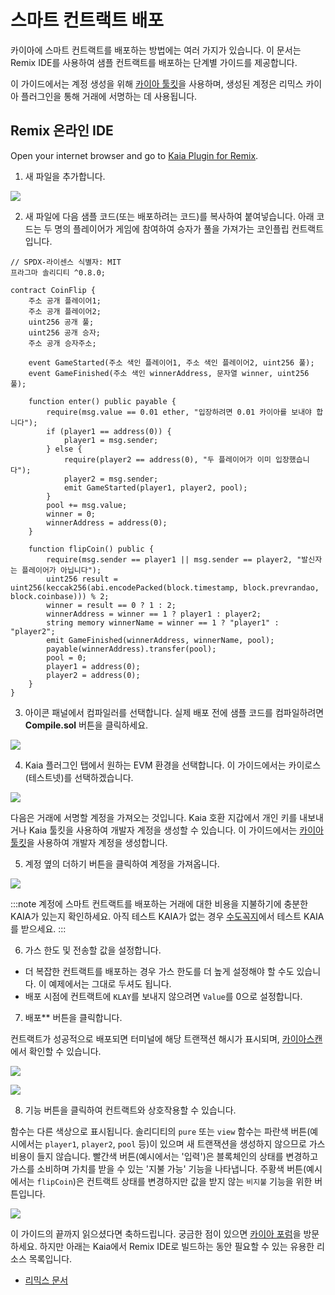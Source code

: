 # 스마트 컨트랙트 배포

카이아에 스마트 컨트랙트를 배포하는 방법에는 여러 가지가 있습니다. 이 문서는 Remix IDE를 사용하여 샘플 컨트랙트를 배포하는 단계별 가이드를 제공합니다.

이 가이드에서는 계정 생성을 위해 [카이아 툴킷](https://toolkit.kaia.io/account/)을 사용하며, 생성된 계정은 리믹스 카이아 플러그인을 통해 거래에 서명하는 데 사용됩니다.

## Remix 온라인 IDE <a id="remix-ide"></a>

Open your internet browser and go to [Kaia Plugin for Remix](https://ide.kaia.io).

1. 새 파일을 추가합니다.

![](/img/build/smart-contracts/d-remix-create.png)

2. 새 파일에 다음 샘플 코드(또는 배포하려는 코드)를 복사하여 붙여넣습니다. 아래 코드는 두 명의 플레이어가 게임에 참여하여 승자가 풀을 가져가는 코인플립 컨트랙트입니다.

```solidity
// SPDX-라이센스 식별자: MIT
프라그마 솔리디티 ^0.8.0;

contract CoinFlip {
    주소 공개 플레이어1;
    주소 공개 플레이어2;
    uint256 공개 풀;
    uint256 공개 승자;
    주소 공개 승자주소;
    
    event GameStarted(주소 색인 플레이어1, 주소 색인 플레이어2, uint256 풀);
    event GameFinished(주소 색인 winnerAddress, 문자열 winner, uint256 풀);
    
    function enter() public payable {
        require(msg.value == 0.01 ether, "입장하려면 0.01 카이아를 보내야 합니다");
        if (player1 == address(0)) {
            player1 = msg.sender;
        } else {
            require(player2 == address(0), "두 플레이어가 이미 입장했습니다");
            player2 = msg.sender;
            emit GameStarted(player1, player2, pool);
        }
        pool += msg.value;
        winner = 0;
        winnerAddress = address(0);
    }
    
    function flipCoin() public {
        require(msg.sender == player1 || msg.sender == player2, "발신자는 플레이어가 아닙니다");
        uint256 result = uint256(keccak256(abi.encodePacked(block.timestamp, block.prevrandao, block.coinbase))) % 2;
        winner = result == 0 ? 1 : 2;
        winnerAddress = winner == 1 ? player1 : player2;
        string memory winnerName = winner == 1 ? "player1" : "player2";
        emit GameFinished(winnerAddress, winnerName, pool);
        payable(winnerAddress).transfer(pool);
        pool = 0;
        player1 = address(0);
        player2 = address(0);
    }
}
```

3. 아이콘 패널에서 컴파일러를 선택합니다. 실제 배포 전에 샘플 코드를 컴파일하려면 **Compile.sol** 버튼을 클릭하세요.

![](/img/build/smart-contracts/d-remix-compile.png)

4. Kaia 플러그인 탭에서 원하는 EVM 환경을 선택합니다. 이 가이드에서는 카이로스(테스트넷)를 선택하겠습니다.

![](/img/build/smart-contracts/d-remix-env.png)

다음은 거래에 서명할 계정을 가져오는 것입니다. Kaia 호환 지갑에서 개인 키를 내보내거나 Kaia 툴킷을 사용하여 개발자 계정을 생성할 수 있습니다. 이 가이드에서는 [카이아 툴킷](https://toolkit.kaia.io/account)을 사용하여 개발자 계정을 생성합니다.

5. 계정 옆의 더하기 버튼을 클릭하여 계정을 가져옵니다.

![](/img/build/smart-contracts/d-remix-import-account.png)

:::note
계정에 스마트 컨트랙트를 배포하는 거래에 대한 비용을 지불하기에 충분한 KAIA가 있는지 확인하세요. 아직 테스트 KAIA가 없는 경우 [수도꼭지](https://faucet.kaia.io/)에서 테스트 KAIA를 받으세요.
:::

6. 가스 한도 및 전송할 값을 설정합니다.

- 더 복잡한 컨트랙트를 배포하는 경우 가스 한도를 더 높게 설정해야 할 수도 있습니다. 이 예제에서는 그대로 두셔도 됩니다.
- 배포 시점에 컨트랙트에 `KLAY`를 보내지 않으려면 `Value`를 0으로 설정합니다.

7. 배포\*\* 버튼을 클릭합니다.

컨트랙트가 성공적으로 배포되면 터미널에 해당 트랜잭션 해시가 표시되며, [카이아스캔](https://kairos.kaiascan.io)에서 확인할 수 있습니다.

![](/img/build/smart-contracts/d-remix-deploy-btn.png)

![](/img/build/smart-contracts/d-remix-txhash.png)

8. 기능 버튼을 클릭하여 컨트랙트와 상호작용할 수 있습니다.

함수는 다른 색상으로 표시됩니다. 솔리디티의 `pure` 또는 `view` 함수는 파란색 버튼(예시에서는 `player1`, `player2`, `pool` 등)이 있으며 새 트랜잭션을 생성하지 않으므로 가스 비용이 들지 않습니다. 빨간색 버튼(예시에서는 '입력')은 블록체인의 상태를 변경하고 가스를 소비하며 가치를 받을 수 있는 '지불 가능' 기능을 나타냅니다. 주황색 버튼(예시에서는 `flipCoin`)은 컨트랙트 상태를 변경하지만 값을 받지 않는 `비지불` 기능을 위한 버튼입니다.

![](/img/build/smart-contracts/d-remix-deployed.png)

이 가이드의 끝까지 읽으셨다면 축하드립니다. 궁금한 점이 있으면 [카이아 포럼](https://devforum.kaia.io/)을 방문하세요. 하지만 아래는 Kaia에서 Remix IDE로 빌드하는 동안 필요할 수 있는 유용한 리소스 목록입니다.

- [리믹스 문서](https://remix-ide.readthedocs.io/en/latest/)